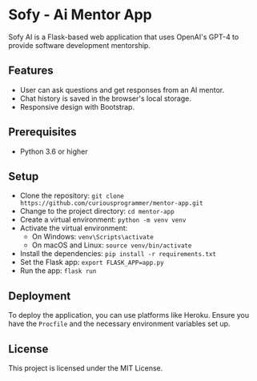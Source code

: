 # Sofy - Ai Mentor App

Sofy AI is a Flask-based web application that uses OpenAI's GPT-4 to provide software development mentorship.

## Features

- User can ask questions and get responses from an AI mentor.
- Chat history is saved in the browser's local storage.
- Responsive design with Bootstrap.

## Prerequisites

- Python 3.6 or higher

## Setup

- Clone the repository: `git clone https://github.com/curiousprogrammer/mentor-app.git`
- Change to the project directory: `cd mentor-app`
- Create a virtual environment: `python -m venv venv`
- Activate the virtual environment:
  - On Windows: `venv\Scripts\activate`
  - On macOS and Linux: `source venv/bin/activate`
- Install the dependencies: `pip install -r requirements.txt`
- Set the Flask app: `export FLASK_APP=app.py`
- Run the app: `flask run`

## Deployment

To deploy the application, you can use platforms like Heroku. Ensure you have the `Procfile` and the necessary environment variables set up.

## License

This project is licensed under the MIT License.
